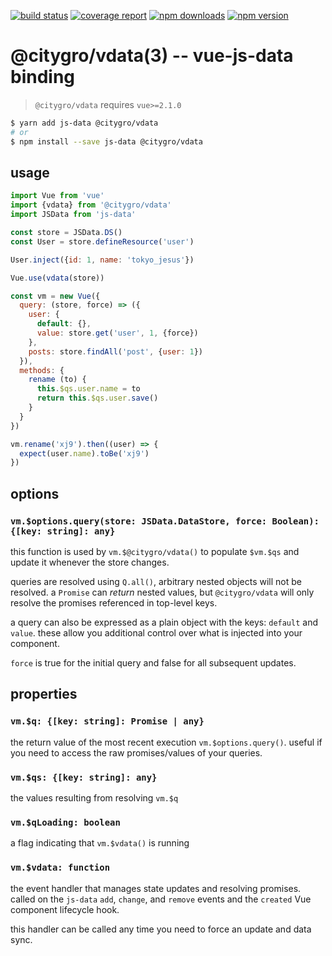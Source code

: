 [![build status](https://gitlab.com/citygro/vdata/badges/latest/build.svg)](https://gitlab.com/citygro/@citygro/vdata/commits/latest)
[![coverage report](https://gitlab.com/citygro/vdata/badges/latest/coverage.svg)](https://gitlab.com/citygro/@citygro/vdata/commits/latest)
[![npm downloads](https://img.shields.io/npm/dt/@citygro/vdata.svg)](https://npmjs.org/package/@citygro/vdata)
[![npm version](https://img.shields.io/npm/v/@citygro/vdata.svg)](https://npmjs.org/package/@citygro/vdata)

@citygro/vdata(3) -- vue-js-data binding
===============================

> `@citygro/vdata` requires `vue>=2.1.0`

```sh
$ yarn add js-data @citygro/vdata
# or
$ npm install --save js-data @citygro/vdata
```

## usage

```js
import Vue from 'vue'
import {vdata} from '@citygro/vdata'
import JSData from 'js-data'

const store = JSData.DS()
const User = store.defineResource('user')

User.inject({id: 1, name: 'tokyo_jesus'})

Vue.use(vdata(store))

const vm = new Vue({
  query: (store, force) => ({
    user: {
      default: {},
      value: store.get('user', 1, {force})
    },
    posts: store.findAll('post', {user: 1})
  }),
  methods: {
    rename (to) {
      this.$qs.user.name = to
      return this.$qs.user.save()
    }
  }
})

vm.rename('xj9').then((user) => {
  expect(user.name).toBe('xj9')
})
```

## options

### `vm.$options.query(store: JSData.DataStore, force: Boolean): {[key: string]: any}`

this function is used by `vm.$@citygro/vdata()` to populate `$vm.$qs` and update it whenever
the store changes.

queries are resolved using `Q.all()`, arbitrary nested objects will not be resolved. a `Promise`
can *return* nested values, but `@citygro/vdata` will only resolve the promises referenced in
top-level keys.

a query can also be expressed as a plain object with the keys: `default` and `value`. these
allow you additional control over what is injected into your component.

`force` is true for the initial query and false for all subsequent updates. 

## properties

### `vm.$q: {[key: string]: Promise | any}`

the return value of the most recent execution `vm.$options.query()`. useful if you need
to access the raw promises/values of your queries.

### `vm.$qs: {[key: string]: any}`

the values resulting from resolving `vm.$q`

### `vm.$qLoading: boolean`

a flag indicating that `vm.$vdata()` is running

### `vm.$vdata: function`

the event handler that manages state updates and resolving promises. called on the `js-data`
`add`, `change`, and `remove` events and the `created` Vue component lifecycle hook.

this handler can be called any time you need to force an update and data sync.